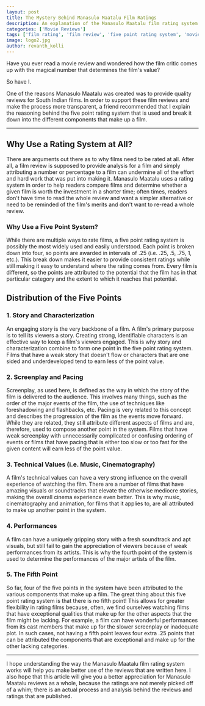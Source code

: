 ```yaml
---
layout: post
title: The Mystery Behind Manasulo Maatalu Film Ratings
description: An explanation of the Manasulo Maatalu film rating system
categories: ['Movie Reviews']
tags: ['film rating', 'film review', 'five point rating system', 'movie review']
image: logo2.jpg
author: revanth_kolli
---
```


Have you ever read a movie review and wondered how the film critic comes up with the magical number that determines the film's value?

So have I.

One of the reasons Manasulo Maatalu was created was to provide quality reviews for South Indian films. In order to support these film reviews and make the process more transparent, a friend recommended that I explain the reasoning behind the five point rating system that is used and break it down into the different components that make up a film.

<hr />

<h2><span class="review_header">Why Use a Rating System at All? </span></h2>
There are arguments out there as to why films need to be rated at all. After all, a film review is supposed to provide analysis for a film and simply attributing a number or percentage to a film can undermine all of the effort and hard work that was put into making it. Manasulo Maatalu uses a rating system in order to help readers compare films and determine whether a given film is worth the investment in a shorter time; often times, readers don't have time to read the whole review and want a simpler alternative or need to be reminded of the film's merits and don't want to re-read a whole review.
<h3>Why Use a Five Point System?</h3>
While there are multiple ways to rate films, a five point rating system is possibly the most widely used and easily understood. Each point is broken down into four, so points are awarded in intervals of .25 (i.e. .25, .5, .75, 1, etc.). This break down makes it easier to provide consistent ratings while still making it easy to understand where the rating comes from. Every film is different, so the points are attributed to the potential that the film has in that particular category and the extent to which it reaches that potential.
<h2><span class="review_header">Distribution of the Five Points</span></h2>
<h3>1. Story and Characterization</h3>
An engaging story is the very backbone of a film. A film's primary purpose is to tell its viewers a story. Creating strong, identifiable characters is an effective way to keep a film's viewers engaged. This is why story and characterization combine to form one point in the five point rating system. Films that have a weak story that doesn't flow or characters that are one sided and underdeveloped tend to earn less of the point value.
<h3>2. Screenplay and Pacing</h3>
Screenplay, as used here, is defined as the way in which the story of the film is delivered to the audience. This involves many things, such as the order of the major events of the film, the use of techniques like foreshadowing and flashbacks, etc. Pacing is very related to this concept and describes the progression of the film as the events move forward. While they are related, they still attribute different aspects of films and are, therefore, used to compose another point in the system. Films that have weak screenplay with unnecessarily complicated or confusing ordering of events or films that have pacing that is either too slow or too fast for the given content will earn less of the point value.
<h3>3. Technical Values (i.e. Music, Cinematography)</h3>
A film's technical values can have a very strong influence on the overall experience of watching the film. There are a number of films that have amazing visuals or soundtracks that elevate the otherwise mediocre stories, making the overall cinema experience even better. This is why music, cinematography and animation, for films that it applies to, are all attributed to make up another point in the system.
<h3>4. Performances</h3>
A film can have a uniquely gripping story with a fresh soundtrack and apt visuals, but still fail to gain the appreciation of viewers because of weak performances from its artists. This is why the fourth point of the system is used to determine the performances of the major artists of the film.
<h3>5. The Fifth Point</h3>
So far, four of the five points in the system have been attributed to the various components that make up a film. The great thing about this five point rating system is that there is no fifth point! This allows for greater flexibility in rating films because, often, we find ourselves watching films that have exceptional qualities that make up for the other aspects that the film might be lacking. For example, a film can have wonderful performances from its cast members that make up for the slower screenplay or inadequate plot. In such cases, not having a fifth point leaves four extra .25 points that can be attributed the components that are exceptional and make up for the other lacking categories.

<hr />

I hope understanding the way the Manasulo Maatalu film rating system works will help you make better use of the reviews that are written here. I also hope that this article will give you a better appreciation for Manasulo Maatalu reviews as a whole, because the ratings are not merely picked off of a whim; there is an actual process and analysis behind the reviews and ratings that are published.
